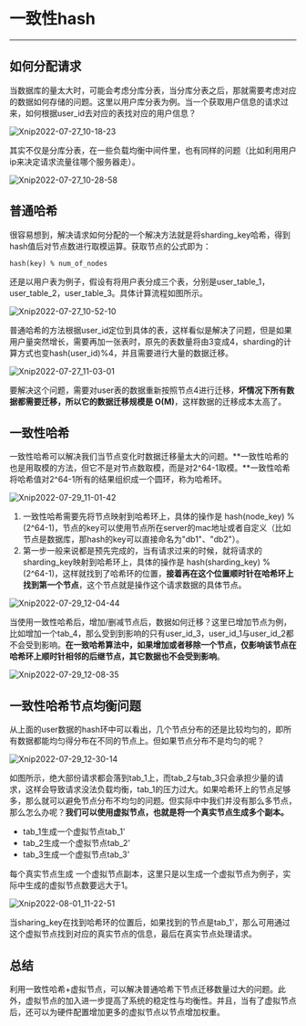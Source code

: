 # 一致性hash

------

## 如何分配请求

当数据库的量太大时，可能会考虑分库分表，当分库分表之后，那就需要考虑对应的数据如何存储的问题。这里以用户库分表为例。当一个获取用户信息的请求过来，如何根据user_id去对应的表找对应的用户信息？

![Xnip2022-07-27_10-18-23](image/Xnip2022-07-27_10-18-23.jpg)

其实不仅是分库分表，在一些负载均衡中间件里，也有同样的问题（比如利用用户ip来决定请求流量往哪个服务器走）。

![Xnip2022-07-27_10-28-58](image/Xnip2022-07-27_10-28-58.jpg)

## 普通哈希

很容易想到，解决请求如何分配的一个解决方法就是将sharding_key哈希，得到hash值后对节点数进行取模运算。获取节点的公式即为：

```
hash(key) % num_of_nodes
```

还是以用户表为例子，假设有将用户表分成三个表，分别是user_table_1，user_table_2，user_table_3。具体计算流程如图所示。

![Xnip2022-07-27_10-52-10](image/Xnip2022-07-27_10-52-10.jpg)

普通哈希的方法根据user_id定位到具体的表，这样看似是解决了问题，但是如果用户量突然增长，需要再加一张表时，原先的表数量将由3变成4，sharding的计算方式也变hash(user_id)%4，并且需要进行大量的数据迁移。

![Xnip2022-07-27_11-03-01](image/Xnip2022-07-27_11-03-01.jpg)

要解决这个问题，需要对user表的数据重新按照节点4进行迁移，**坏情况下所有数据都需要迁移，所以它的数据迁移规模是 O(M)**，这样数据的迁移成本太高了。

## 一致性哈希

一致性哈希可以解决我们当节点变化时数据迁移量太大的问题。**一致性哈希的也是用取模的方法，但它不是对节点数取模，而是对2^64-1取模。**一致性哈希将哈希值对2^64-1所有的结果组织成一个圆环，称为哈希环。

![Xnip2022-07-29_11-01-42](image/Xnip2022-07-29_11-01-42.jpg)

1. 一致性哈希需要先将节点映射到哈希环上，具体的操作是 hash(node_key) % (2^64-1)，节点的key可以使用节点所在server的mac地址或者自定义（比如节点是数据库，那hash的key可以直接命名为"db1"、"db2"）。
2. 第一步一般来说都是预先完成的，当有请求过来的时候，就将请求的sharding_key映射到哈希环上，具体的操作是 hash(sharding_key) % (2^64-1)，这样就找到了哈希环的位置，**接着再在这个位置顺时针在哈希环上找到第一个节点**，这个节点就是操作这个请求数据的具体节点。

![Xnip2022-07-29_12-04-44](image/Xnip2022-07-29_12-04-44.jpg)

当使用一致性哈希后，增加/删减节点后，数据如何迁移？这里已增加节点为例，比如增加一个tab_4，那么受到到影响的只有user_id_3，user_id_1与user_id_2都不会受到影响。**在一致哈希算法中，如果增加或者移除一个节点，仅影响该节点在哈希环上顺时针相邻的后继节点，其它数据也不会受到影响**。

![Xnip2022-07-29_12-08-35](image/Xnip2022-07-29_12-08-35.jpg)

## 一致性哈希节点均衡问题

从上面的user数据的hash环中可以看出，几个节点分布的还是比较均匀的，即所有数据都能均匀得分布在不同的节点上。但如果节点分布不是均匀的呢？

![Xnip2022-07-29_12-30-14](image/Xnip2022-07-29_12-30-14.jpg)

如图所示，绝大部份请求都会落到tab_1上，而tab_2与tab_3只会承担少量的请求，这样会导致请求没法负载均衡，tab_1的压力过大。如果哈希环上的节点足够多，那么就可以避免节点分布不均匀的问题。但实际中中我们并没有那么多节点，那么怎么办呢？**我们可以使用虚拟节点，也就是将一个真实节点生成多个副本。**

- tab_1生成一个虚拟节点tab_1'
- tab_2生成一个虚拟节点tab_2'
- tab_3生成一个虚拟节点tab_3'

每个真实节点生成 一个虚拟节点副本，这里只是以生成一个虚拟节点为例子，实际中生成的虚拟节点数要远大于1。

![Xnip2022-08-01_11-22-51](image/Xnip2022-08-01_11-22-51.jpg)

当sharing_key在找到哈希环的位置后，如果找到的节点是tab_1'，那么可用通过这个虚拟节点找到对应的真实节点的信息，最后在真实节点处理请求。

## 总结

利用一致性哈希+虚拟节点，可以解决普通哈希下节点迁移数量过大的问题。此外，虚拟节点的加入进一步提高了系统的稳定性与均衡性。并且，当有了虚拟节点后，还可以为硬件配置增加更多的虚拟节点以节点增加权重。


















